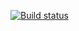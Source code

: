 [![Build status](https://ci.appveyor.com/api/projects/status/dbwbyinn1m9yqx7a?svg=true)](https://ci.appveyor.com/project/zvasileva/math)
